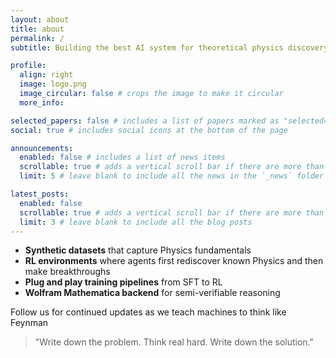 ```yaml
---
layout: about
title: about
permalink: /
subtitle: Building the best AI system for theoretical physics discovery

profile:
  align: right
  image: logo.png
  image_circular: false # crops the image to make it circular
  more_info:

selected_papers: false # includes a list of papers marked as "selected={true}"
social: true # includes social icons at the bottom of the page

announcements:
  enabled: false # includes a list of news items
  scrollable: true # adds a vertical scroll bar if there are more than 3 news items
  limit: 5 # leave blank to include all the news in the `_news` folder

latest_posts:
  enabled: false
  scrollable: true # adds a vertical scroll bar if there are more than 3 new posts items
  limit: 3 # leave blank to include all the blog posts
---
```


- **Synthetic datasets** that capture Physics fundamentals
- **RL environments** where agents first rediscover known Physics and then make breakthroughs
- **Plug and play training pipelines** from SFT to RL
- **Wolfram Mathematica backend** for semi-verifiable reasoning

Follow us for continued updates as we teach machines to think like Feynman

> "Write down the problem. Think real hard. Write down the solution."